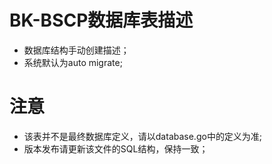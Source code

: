 # BK-BSCP数据库表描述

* 数据库结构手动创建描述；
* 系统默认为auto migrate;

# 注意

* 该表并不是最终数据库定义，请以database.go中的定义为准;
* 版本发布请更新该文件的SQL结构，保持一致；
